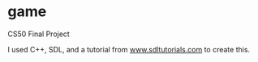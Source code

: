 # game

CS50 Final Project

I used C++, SDL, and a tutorial from www.sdltutorials.com to create this.
